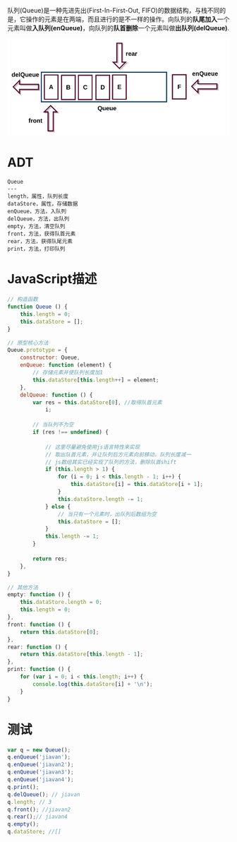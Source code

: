 队列(Queue)是一种先进先出(First-In-First-Out, FIFO)的数据结构，与栈不同的是，它操作的元素是在两端，而且进行的是不一样的操作。向队列的**队尾加入**一个元素叫做**入队列(enQueue)**，向队列的**队首删除**一个元素叫做**出队列(delQueue)**.

![queue.png](queue.png)

# ADT
```
Queue
---
length，属性，队列长度
dataStore，属性，存储数据
enQueue，方法，入队列
delQueue，方法，出队列
empty，方法，清空队列
front，方法，获得队首元素
rear，方法，获得队尾元素
print，方法，打印队列
```

# JavaScript描述
```javascript
// 构造函数
function Queue () {
	this.length = 0;
	this.dataStore = [];
}
```

```javascript
// 原型核心方法
Queue.prototype = {
	constructor: Queue,
	enQueue: function (element) {
        // 存储元素并使队列长度加1
		this.dataStore[this.length++] = element;
	},
	delQueue: function () {
		var res = this.dataStore[0], //取得队首元素
			i;

        // 当队列不为空
		if (res !== undefined) {
            
            // 这里尽量避免使用js语言特性来实现
            // 取出队首元素，并让队列后方元素向前移动，队列长度减一
            // js数组其实已经实现了队列的方法，删除队首shift
			if (this.length > 1) {
				for (i = 0; i < this.length - 1; i++) {
					this.dataStore[i] = this.dataStore[i + 1];
				}
				this.dataStore.length -= 1;
			} else {
                // 当只有一个元素时，出队列后数组为空
				this.dataStore = [];
			}
			this.length -= 1;
		}

		return res;
	},
}
```

```javascript
// 其他方法
empty: function () {
    this.dataStore.length = 0;
    this.length = 0;
},
front: function () {
    return this.dataStore[0];
},
rear: function () {
    return this.dataStore[this.length - 1];
},
print: function () {
    for (var i = 0; i < this.length; i++) {
        console.log(this.dataStore[i] + '\n');
    }
}
```

# 测试
```javascript
var q = new Queue();
q.enQueue('jiavan');
q.enQueue('jiavan2');
q.enQueue('jiavan3');
q.enQueue('jiavan4');
q.print();
q.delQueue(); // jiavan
q.length; // 3
q.front(); //jiavan2
q.rear();// jiavan4
q.empty();
q.dataStore; //[]
```